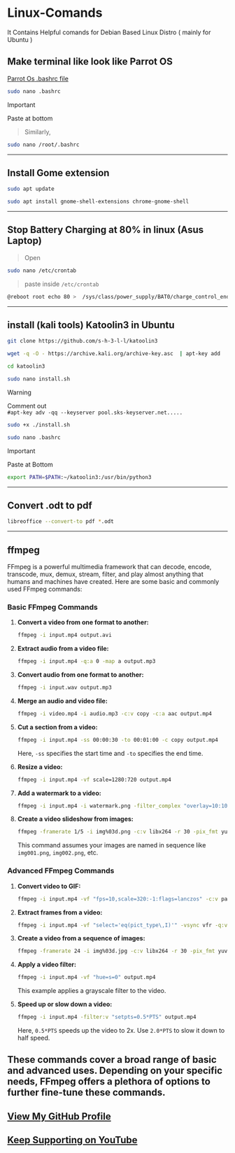 # Linux-Comands
It Contains Helpful comands for Debian Based Linux Distro ( mainly for Ubuntu )

## Make terminal like look like Parrot OS
[Parrot Os .bashrc file](/.bashrc)
```bash
sudo nano .bashrc
```
> [!IMPORTANT]
> Paste at bottom

> Similarly,
```bash
sudo nano /root/.bashrc
```

---
 ## Install  Gome extension
```bash
sudo apt update

sudo apt install gnome-shell-extensions chrome-gnome-shell
```

---
 ## Stop Battery Charging at 80% in linux (Asus Laptop) 
> Open
```bash
sudo nano /etc/crontab
```
> paste inside ` /etc/crontab `
```bash
@reboot root echo 80 >  /sys/class/power_supply/BAT0/charge_control_end_threshold
```

---
## install (kali tools) Katoolin3 in Ubuntu
```bash 
git clone https://github.com/s-h-3-l-l/katoolin3
```
```bash
wget -q -O - https://archive.kali.org/archive-key.asc  | apt-key add
```
```bash
cd katoolin3
```
```bash
sudo nano install.sh
```
>[!WARNING] 
> Comment out\
> `#apt-key adv -qq --keyserver pool.sks-keyserver.net.....`

```bash
sudo +x ./install.sh
```
```bash
sudo nano .bashrc
```
> [!IMPORTANT]
> Paste at Bottom
```bash
export PATH=$PATH:~/katoolin3:/usr/bin/python3
```
---
## Convert .odt to pdf
```sh
libreoffice --convert-to pdf *.odt
```
---
## ffmpeg
FFmpeg is a powerful multimedia framework that can decode, encode, transcode, mux, demux, stream, filter, and play almost anything that humans and machines have created. Here are some basic and commonly used FFmpeg commands:

### Basic FFmpeg Commands

1. **Convert a video from one format to another:**
   ```sh
   ffmpeg -i input.mp4 output.avi
   ```

2. **Extract audio from a video file:**
   ```sh
   ffmpeg -i input.mp4 -q:a 0 -map a output.mp3
   ```

3. **Convert audio from one format to another:**
   ```sh
   ffmpeg -i input.wav output.mp3
   ```

4. **Merge an audio and video file:**
   ```sh
   ffmpeg -i video.mp4 -i audio.mp3 -c:v copy -c:a aac output.mp4
   ```

5. **Cut a section from a video:**
   ```sh
   ffmpeg -i input.mp4 -ss 00:00:30 -to 00:01:00 -c copy output.mp4
   ```
   Here, `-ss` specifies the start time and `-to` specifies the end time.

6. **Resize a video:**
   ```sh
   ffmpeg -i input.mp4 -vf scale=1280:720 output.mp4
   ```

7. **Add a watermark to a video:**
   ```sh
   ffmpeg -i input.mp4 -i watermark.png -filter_complex "overlay=10:10" output.mp4
   ```

8. **Create a video slideshow from images:**
   ```sh
   ffmpeg -framerate 1/5 -i img%03d.png -c:v libx264 -r 30 -pix_fmt yuv420p slideshow.mp4
   ```
   This command assumes your images are named in sequence like `img001.png`, `img002.png`, etc.

### Advanced FFmpeg Commands

1. **Convert video to GIF:**
   ```sh
   ffmpeg -i input.mp4 -vf "fps=10,scale=320:-1:flags=lanczos" -c:v pam -f image2pipe - | convert -delay 5 - -loop 0 output.gif
   ```

2. **Extract frames from a video:**
   ```sh
   ffmpeg -i input.mp4 -vf "select='eq(pict_type\,I)'" -vsync vfr -q:v 2 frames_%04d.jpg
   ```

3. **Create a video from a sequence of images:**
   ```sh
   ffmpeg -framerate 24 -i img%03d.jpg -c:v libx264 -r 30 -pix_fmt yuv420p output.mp4
   ```

4. **Apply a video filter:**
   ```sh
   ffmpeg -i input.mp4 -vf "hue=s=0" output.mp4
   ```
   This example applies a grayscale filter to the video.

5. **Speed up or slow down a video:**
   ```sh
   ffmpeg -i input.mp4 -filter:v "setpts=0.5*PTS" output.mp4
   ```
   Here, `0.5*PTS` speeds up the video to 2x. Use `2.0*PTS` to slow it down to half speed.

These commands cover a broad range of basic and advanced uses. Depending on your specific needs, FFmpeg offers a plethora of options to further fine-tune these commands.
---
## [View My GitHub Profile](https://github.com/ohm-vishwa) 
## [Keep Supporting on YouTube](https://www.youtube.com/@ohm_vishwa)
